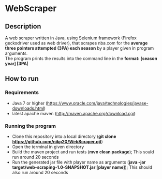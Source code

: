 # WebScraper

## Description
A web scraper written in Java, using Selenium framework (Firefox geckodriver used as web driver), that scrapes nba.com for the <b>average three pointers attempted (3PA) each season </b>by a player given in program arguments.  
The program prints the results into the command line in the <b>format: [season year] [3PA]</b>

## How to run
### Requirements
- Java 7 or higher (https://www.oracle.com/java/technologies/javase-downloads.html)
- latest apache maven (http://maven.apache.org/download.cgi)
### Running the program
- Clone this repository into a local directory (<b>git clone https://github.com/nikp20/WebScraper.git</b>)
- Open the terminal in given directory
- Build the maven project and run tests (<b>mvn clean package</b>); This sould run around 20 seconds
- Run the generated jar file with player name as arguments (<b>java -jar target/web-scraping-1.0-SNAPSHOT.jar [player name]</b>); This should also run around 20 seconds
